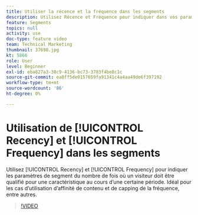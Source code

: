 ```yaml
---
title: Utiliser la récence et la fréquence dans les segments
description: Utilisez Récence et Fréquence pour indiquer dans vos paramètres de segment le nombre de fois qu’un visiteur doit être qualifié pour une caractéristique au cours d’une certaine période. Idéal pour les cas d’utilisation d’affinité de contenu et de capping de la fréquence, entre autres.
feature: Segments
topics: null
activity: use
doc-type: feature video
team: Technical Marketing
thumbnail: 37698.jpg
kt: 5866
role: User
level: Beginner
exl-id: eba827a3-38c9-4136-bc73-3783f4be8c1c
source-git-commit: ea8ff5de0157659fa91341c4a4aa49de6f397192
workflow-type: tm+mt
source-wordcount: '86'
ht-degree: 0%

---
```


# Utilisation de [!UICONTROL Recency] et [!UICONTROL Frequency] dans les segments

Utilisez [!UICONTROL Recency] et [!UICONTROL Frequency] pour indiquer les paramètres de segment du nombre de fois où un visiteur doit être qualifié pour une caractéristique au cours d’une certaine période. Idéal pour les cas d’utilisation d’affinité de contenu et de capping de la fréquence, entre autres.

>[!VIDEO](https://video.tv.adobe.com/v/37698/?quality=12&learn=on)
